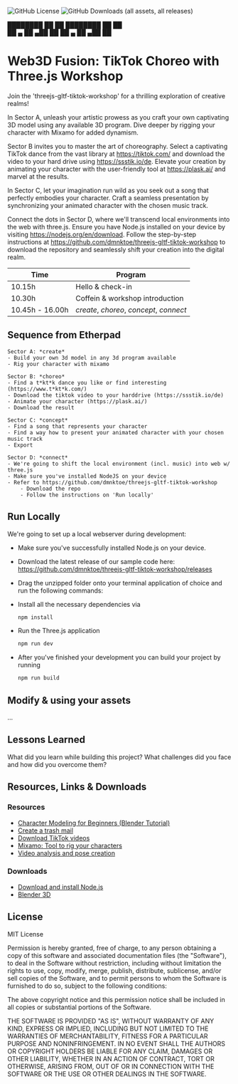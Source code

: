 ![GitHub License](https://img.shields.io/github/license/dmnktoe/threejs-gltf-tiktok-workshop?labelColor=%23000000&color=%2360D0BF) 
![GitHub Downloads (all assets, all releases)](https://img.shields.io/github/downloads/dmnktoe/threejs-gltf-tiktok-workshop/total?style=flat&logoColor=%23ffffff&label=Workshop%20Downloads&labelColor=%23000000&color=%234D0BD8&link=https%3A%2F%2Fgithub.com%2Fdmnktoe%2Fthreejs-gltf-tiktok-workshop%2Freleases)


████████       ██   ██ ████████       ██   ██<br/>
██    ▄ ██ ▄██  ██     ██    ▄ ██ ▄██  ██

# Web3D Fusion: TikTok Choreo with Three.js Workshop

Join the 'threejs-gltf-tiktok-workshop' for a thrilling exploration of creative realms!

In Sector A, unleash your artistic prowess as you craft your own captivating 3D model using any available 3D program. Dive deeper by rigging your character with Mixamo for added dynamism.

Sector B invites you to master the art of choreography. Select a captivating TikTok dance from the vast library at https://tiktok.com/ and download the video to your hard drive using https://ssstik.io/de. Elevate your creation by animating your character with the user-friendly tool at https://plask.ai/ and marvel at the results.

In Sector C, let your imagination run wild as you seek out a song that perfectly embodies your character. Craft a seamless presentation by synchronizing your animated character with the chosen music track.

Connect the dots in Sector D, where we'll transcend local environments into the web with three.js. Ensure you have Node.js installed on your device by visiting https://nodejs.org/en/download. Follow the step-by-step instructions at https://github.com/dmnktoe/threejs-gltf-tiktok-workshop to download the repository and seamlessly shift your creation into the digital realm.

| Time            | Program                                  |
|-----------------|------------------------------------------|
| 10.15h          | Hello & check-in                         |
| 10.30h          | Coffein & workshop introduction          |
| 10.45h - 16.00h | *create*, *choreo*, *concept*, *connect* |

## Sequence from Etherpad

    Sector A: *create*
    - Build your own 3d model in any 3d program available
    - Rig your character with mixamo
    
    Sector B: *choreo*
    - Find a t*kt*k dance you like or find interesting (https://www.t*kt*k.com/)
    - Download the tiktok video to your harddrive (https://ssstik.io/de)
    - Animate your character (https://plask.ai/)
    - Download the result
    
    Sector C: *concept*
    - Find a song that represents your character
    - Find a way how to present your animated character with your chosen music track
    - Export 
    
    Sector D: *connect*
    - We're going to shift the local environment (incl. music) into web w/ three.js
    - Make sure you've installed NodeJS on your device
    - Refer to https://github.com/dmnktoe/threejs-gltf-tiktok-workshop 
        - Download the repo
        - Follow the instructions on 'Run locally'

## Run Locally

We're going to set up a local webserver during development:

- Make sure you've successfully installed Node.js on your device.

- Download the latest release of our sample code here: https://github.com/dmnktoe/threejs-gltf-tiktok-workshop/releases

- Drag the unzipped folder onto your terminal application of choice and run the following commands:

- Install all the necessary dependencies via
    ```bash
    npm install
    ```

- Run the Three.js application
    ```bash
    npm run dev
    ```

- After you've finished your development you can build your project by running
    ```bash
    npm run build
    ```
  
## Modify & using your assets

...

## Lessons Learned

What did you learn while building this project? What challenges did you face and how did you overcome them?

## Resources, Links & Downloads

### Resources
- [Character Modeling for Beginners (Blender Tutorial)](https://www.youtube.com/watch?v=IhIGVO4fqLg)
- [Create a trash mail](https://muellmail.com/)
- [Download TikTok videos](https://ssstik.io/de)
- [Mixamo: Tool to rig your characters](http://mixamo.com/)
- [Video analysis and pose creation](http://mixamo.com/)

### Downloads
- [Download and install Node.js](https://nodejs.org/en/download)
- [Blender 3D](https://www.blender.org/download/)

## License
MIT License

Permission is hereby granted, free of charge, to any person obtaining a copy
of this software and associated documentation files (the "Software"), to deal
in the Software without restriction, including without limitation the rights
to use, copy, modify, merge, publish, distribute, sublicense, and/or sell
copies of the Software, and to permit persons to whom the Software is
furnished to do so, subject to the following conditions:

The above copyright notice and this permission notice shall be included in all
copies or substantial portions of the Software.

THE SOFTWARE IS PROVIDED "AS IS", WITHOUT WARRANTY OF ANY KIND, EXPRESS OR
IMPLIED, INCLUDING BUT NOT LIMITED TO THE WARRANTIES OF MERCHANTABILITY,
FITNESS FOR A PARTICULAR PURPOSE AND NONINFRINGEMENT. IN NO EVENT SHALL THE
AUTHORS OR COPYRIGHT HOLDERS BE LIABLE FOR ANY CLAIM, DAMAGES OR OTHER
LIABILITY, WHETHER IN AN ACTION OF CONTRACT, TORT OR OTHERWISE, ARISING FROM,
OUT OF OR IN CONNECTION WITH THE SOFTWARE OR THE USE OR OTHER DEALINGS IN THE
SOFTWARE.
